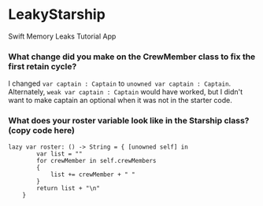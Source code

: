 # LeakyStarship
Swift Memory Leaks Tutorial App

### What change did you make on the CrewMember class to fix the first retain cycle?
I changed `var captain : Captain` to `unowned var captain : Captain`. Alternately, `weak var captain : Captain` would have worked, but I didn't want to make captain an optional when it was not in the starter code.

### What does your roster variable look like in the Starship class? (copy code here)
```
lazy var roster: () -> String = { [unowned self] in
        var list = ""
        for crewMember in self.crewMembers
        {
            list += crewMember + " "
        }
        return list + "\n"
    }
```
